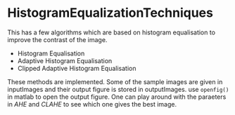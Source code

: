 # HistogramEqualizationTechniques
This has a few algorithms which are based on histogram equalisation to improve the contrast of the image.

* Histogram Equalisation
* Adaptive Histogram Equalisation
* Clipped Adaptive Histogram Equalisation

These methods are implemented. Some of the sample images are given in inputImages and their output figure is stored in outputImages. use `openfig()` in matlab to open the output figure. One can play around with the paraeters in *AHE* and *CLAHE* to see which one gives the best image.
